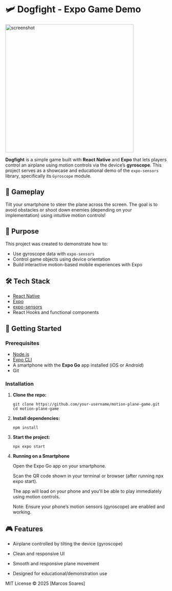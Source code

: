 # 🛩️ Dogfight - Expo Game Demo

<img src="https://github.com/user-attachments/assets/28fff063-2dd3-4e31-94ed-54aadcea85c0" alt="screenshot" width="400"/>

**Dogfight** is a simple game built with **React Native** and **Expo** that lets players control an airplane using motion controls via the device’s **gyroscope**. This project serves as a showcase and educational demo of the `expo-sensors` library, specifically its `Gyroscope` module.

## 📱 Gameplay

Tilt your smartphone to steer the plane across the screen. The goal is to avoid obstacles or shoot down enemies (depending on your implementation) using intuitive motion controls!

## 🎯 Purpose

This project was created to demonstrate how to:
- Use gyroscope data with `expo-sensors`
- Control game objects using device orientation
- Build interactive motion-based mobile experiences with Expo

## 🛠️ Tech Stack

- [React Native](https://reactnative.dev/)
- [Expo](https://expo.dev/)
- [expo-sensors](https://docs.expo.dev/versions/latest/sdk/sensors/)
- React Hooks and functional components

## 🚀 Getting Started

### Prerequisites

- [Node.js](https://nodejs.org/)
- [Expo CLI](https://docs.expo.dev/get-started/installation/)
- A smartphone with the **Expo Go** app installed (iOS or Android)
- Git

### Installation

1. **Clone the repo:**
   ```
   git clone https://github.com/your-username/motion-plane-game.git
   cd motion-plane-game
   
2. **Install dependencies:**

   ```
   npm install

3. **Start the project:**

   ```
   npx expo start

4. **Running on a Smartphone**

    Open the Expo Go app on your smartphone.

    Scan the QR code shown in your terminal or browser (after running npx expo start).

    The app will load on your phone and you'll be able to play immediately using motion controls.

    Note: Ensure your phone’s motion sensors (gyroscope) are enabled and working.

## 🎮 Features

  - Airplane controlled by tilting the device (gyroscope)

  - Clean and responsive UI

  - Smooth and responsive plane movement

  - Designed for educational/demonstration use

MIT License © 2025 [Marcos Soares]


